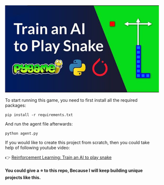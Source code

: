 ![](https://github.com/cyb0rg14/cyb0rg14/blob/main/assets/images/snake-game-ai-agent-banner.jpg?raw=true)

To start running this game, you need to first install all the required packages:
```
pip install -r requirements.txt
```

And run the agent file afterwards:
```
python agent.py
```

If you would like to create this project from scratch, then you could take help of following youtube video:

👉 [Reinforcement Learning: Train an AI to play snake](https://youtu.be/L8ypSXwyBds?si=oynCgaQJVlhn5ycm)

#### You could give a ⭐ to this repo, Because I will keep building unique projects like this.